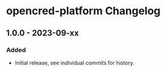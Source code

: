# opencred-platform Changelog

## 1.0.0 - 2023-09-xx

### Added
- Initial release, see individual commits for history.
